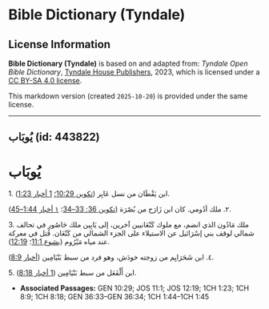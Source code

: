 # Bible Dictionary (Tyndale)

## License Information

**Bible Dictionary (Tyndale)** is based on and adapted from: _Tyndale Open Bible Dictionary_, [Tyndale House Publishers](https://tyndaleopenresources.com/), 2023, which is licensed under a [CC BY-SA 4.0 license](https://creativecommons.org/licenses/by-sa/4.0/legalcode.en).

This markdown version (created `2025-10-20`) is provided under the same license.



--------------------------------

## يُوبَاب (id: 443822)

يُوبَاب
=======

1\. ابن يَقْطَان من نسل عَابِر ([تكوين 10:29؛](https://ref.ly/Gen10:29) [1 أخبار 1:23](https://ref.ly/1Chr1:23)).

٢. ملك أدُومي. كان ابن زَارَح من بُصْرَة ([تكوين 36: 33–34](https://ref.ly/Gen36:33-Gen36:34)؛ [١ أخبار 1:44–45](https://ref.ly/1Chr1:44-1Chr1:45)).

3\. ملك مَادُون الذي انضم، مع ملوك كَنْعَانيين آخرين، إلى يَابِين ملك حَاصُور في تحالف شمالي لوقف بني إسْرَائيل عن الاستيلاء على الجزء الشمالي من كَنْعَان. قُتل في معركة عند مياه مَيْرُوم ([يشوع 11:1](https://ref.ly/Josh11:1)؛ [12:19](https://ref.ly/Josh12:19)).

٤. ابن شَحَرَايِم من زوجته خودَش، وهو فرد من سبط بَنْيَامِين ([أخبار 8:9](https://ref.ly/1Chr8:9)).

5\. ابن أَلْفَعَل من سبط بَنْيَامِين ([1 أخبار 8:18](https://ref.ly/1Chr8:18)).

* **Associated Passages:** GEN 10:29; JOS 11:1; JOS 12:19; 1CH 1:23; 1CH 8:9; 1CH 8:18; GEN 36:33–GEN 36:34; 1CH 1:44–1CH 1:45

